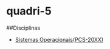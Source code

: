 quadri-5
========

##Disciplinas

- [Sistemas Operacionais(PCS-20XX)](https://github.com/c0rrzin/quadri-5/blob/master/so.md)
